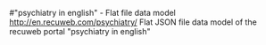 #"psychiatry in english" - Flat file data model
http://en.recuweb.com/psychiatry/
Flat JSON file data model of the recuweb portal "psychiatry in english"
